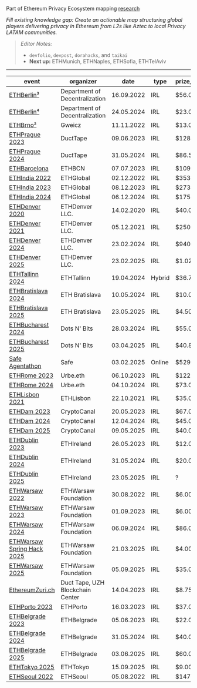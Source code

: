 Part of Ethereum Privacy Ecosystem mapping [research](https://github.com/web3privacy/research/blob/main/initiatives/ethereum-privacy-ecosystem/ethereum-privacy-ecosystem.md)

_Fill existing knowledge gap: Create an actionable map structuring global players delivering privacy in Ethereum from L2s like Aztec to local Privacy LATAM communities._

> _Editor Notes:_
>
> - `devfolio`, `devpost`, `dorahacks`, and `taikai`
> - **Next up:** ETHMunich, ETHNaples, ETHSofia, ETHTelAviv

---

| **event**     | **organizer**            | **date** | **type**     | **prize\_pool\_usd** | **total\_hackers** | **total\_submissions** | **privacy\_submissions** |
| ------------- | ------------------------ | -------- | ------------ | -------------------- | ------------------ | ---------------------- | ------------------------ |
| [ETHBerlin³](https://ethberlin.ooo/) | Department of Decentralization | 16.09.2022 | IRL | $56.000 | ? | [100](https://ethberlin.devfolio.co/projects) | 17 |
| [ETHBerlin⁴](https://ethberlin.ooo/) | Department of Decentralization | 24.05.2024 | IRL | $23.000 | ? | [?](https://projects.ethberlin.org/) | ? |
| [ETHBrno²](https://ethbrno.cz/) | Gweicz | 11.11.2022 | IRL | $13.000 | ? | [13](https://ethbrno.devfolio.co/projects) | 2 |
| [ETHPrague 2023](https://ethprague.com/) | DuctTape | 09.06.2023 | IRL | $128.400 | ? | [95](https://ethprague2023.devfolio.co/projects) | 7 |
| [ETHPrague 2024](https://ethprague.com/) | DuctTape | 31.05.2024 | IRL | $86.500 | ? | [46](https://ethprague2024.devfolio.co/projects) | 1 |
| [ETHBarcelona](https://www.ethbarcelona.com/) | ETHBCN | 07.07.2023 | IRL | $109.350 | ? | [46](https://ethbarcelona.devfolio.co/projects) | 1 |
| [ETHIndia 2022](https://ethindia.co/) | ETHGlobal | 02.12.2022 | IRL | $353.912 | ? | [462](https://ethindia2022.devfolio.co/projects) | 10 |
| [ETHIndia 2023](https://ethindia.co/) | ETHGlobal | 08.12.2023 | IRL | $273.000 | ? | [482](https://ethindia2023.devfolio.co/projects) | 23 |
| [ETHIndia 2024](https://ethindia.co/) | ETHGlobal | 06.12.2024 | IRL | $175.000 | ? | [275](https://ethindia2024.devfolio.co/projects) | 14 |
| [ETHDenver 2020](https://www.ethdenver.com/) | ETHDenver LLC. | 14.02.2020 | IRL | $40.000 | ? | [19](https://ethdenver.devfolio.co/projects) | 1 |
| [ETHDenver 2021](https://www.ethdenver.com/) | ETHDenver LLC. | 05.12.2021 | IRL | $250.000 | ? | [86](https://ethdenver2021.devfolio.co/projects) | 0 |
| [ETHDenver 2024](https://www.ethdenver.com/) | ETHDenver LLC. | 23.02.2024 | IRL | $940.280 | ? | [211](https://ethdenver2024.devfolio.co/projects) | 6 |
| [ETHDenver 2025](https://www.ethdenver.com/) | ETHDenver LLC. | 23.02.2025 | IRL | $1.029.833 | ? | [227](https://ethdenver2025.devfolio.co/projects) | 2 |
| [ETHTallinn 2024](https://ethtallinn.org/) | ETHTallinn | 19.04.2024 | Hybrid | $36.776 | ? | [18](https://ethtallinn2024.devfolio.co/projects) | 1 |
| [ETHBratislava 2024](https://ethbratislava.com/) | ETH Bratislava | 10.05.2024 | IRL | $10.000 | ? | [5](https://ethbratislava2024.devfolio.co/projects) | 0 |
| [ETHBratislava 2025](https://ethbratislava.com/) | ETH Bratislava | 23.05.2025 | IRL | $4.500 | 54 | [11](https://dorahacks.io/hackathon/ethbratislava/buidl) | 0 |
| [ETHBucharest 2024](https://ethbucharest.ro/) | Dots N' Bits | 28.03.2024 | IRL | $55.000 | 127 | [22](https://dorahacks.io/hackathon/ethbucharest/buidl) | 3 |
| [ETHBucharest 2025](https://ethbucharest.ro/) | Dots N' Bits | 03.04.2025 | IRL | $40.850 | 109 | [35](https://dorahacks.io/hackathon/ethbucharest2025/buidl) | 2 |
| [Safe Agentathon](https://agentathon.ai/) | Safe | 03.02.2025 | Online | $529.500 | ? | [191](https://safe-agents.devfolio.co/projects) | 2 |
| [ETHRome 2023](https://www.ethrome.org/) | Urbe.eth | 06.10.2023 | IRL | $122.500 | 132 | [40](https://taikai.network/ethrome/hackathons/ethrome-23/projects) | 18 |
| [ETHRome 2024](https://www.ethrome.org/) | Urbe.eth | 04.10.2024 | IRL | $73.000 | 118 | [34](https://taikai.network/ethrome/hackathons/ethrome-24/projects) | 23 |
| [ETHLisbon 2021](https://ethlisbon.org/) | ETHLisbon | 22.10.2021 | IRL | $35.000 | 232 | [64](https://ethlisbon.devpost.com/project-gallery) | 1 |
| [ETHDam 2023](https://www.ethdam.com/hackathon) | CryptoCanal | 20.05.2023 | IRL | $67.000 | 237 | [43](https://taikai.network/cryptocanal/hackathons/ethdam/projects) | 22 |
| [ETHDam 2024](https://www.ethdam.com/hackathon) | CryptoCanal | 12.04.2024 | IRL | $45.000 | 382 | [51](https://taikai.network/cryptocanal/hackathons/ethdam2024/projects) | 32 |
| [ETHDam 2025](https://www.ethdam.com/hackathon) | CryptoCanal | 09.05.2025 | IRL | $40.000 | 276 | [33](https://taikai.network/cryptocanal/hackathons/ethdam2025/projects) | 15 |
| [ETHDublin 2023](https://www.ethdublin.io/) | ETHIreland | 26.05.2023 | IRL | $12.000 | 84 | [15](https://taikai.network/en/ethireland/hackathons/ethdublin23hack/projects) | 0 |
| [ETHDublin 2024](https://www.ethdublin.io/) | ETHIreland | 31.05.2024 | IRL | $20.000 | 57 | [13](https://taikai.network/en/ethireland/hackathons/ethdubs2024/projects) | 2 |
| [ETHDublin 2025](https://www.ethdublin.io/) | ETHIreland | 23.05.2025 | IRL | ? | ? | ? | ? |
| [ETHWarsaw 2022](https://www.ethwarsaw.dev/) | ETHWarsaw Foundation | 30.08.2022 | IRL | $6.000 | 106 | [31](https://ethwarsaw.devpost.com/project-gallery) | 1 |
| [ETHWarsaw 2023](https://www.ethwarsaw.dev/) | ETHWarsaw Foundation | 01.09.2023 | IRL | $6.000 | 127 | [44](https://ethwarsaw-2023.devpost.com/project-gallery) | 1 |
| [ETHWarsaw 2024](https://www.ethwarsaw.dev/) | ETHWarsaw Foundation | 06.09.2024 | IRL | $86.000 | ? | [48](https://ethwarsaw-hackathon-2024.devfolio.co/projects) | 2 |
| [ETHWarsaw Spring Hack 2025](https://www.ethwarsaw.dev/) | ETHWarsaw Foundation | 21.03.2025 | IRL | $4.000 | 33 | [8](https://taikai.network/en/ethwarsaw/hackathons/spring-hack-2025/projects) | 1 |
| [ETHWarsaw 2025](https://www.ethwarsaw.dev/) | ETHWarsaw Foundation | 05.09.2025 | IRL | $35.000 | 114 | [42](https://taikai.network/en/ethwarsaw/hackathons/ethwarsaw-2025/projects) | 1 |
| [EthereumZuri.ch](https://2023.ethereumzuri.ch/) | Duct Tape, UZH Blockchain Center | 14.04.2023 | IRL | $8.750 | ? | [16](https://ethereumzurich.devfolio.co/projects) | 1 |
| [ETHPorto 2023](https://ethporto.org/) | ETHPorto | 16.03.2023 | IRL | $37.000 | 270 | [30](https://taikai.network/en/ethporto/hackathons/ethportohackathon2023/projects) | 3 |
| [ETHBelgrade 2023](https://ethbelgrade.rs/) | ETHBelgrade | 05.06.2023 | IRL | $22.000 | 96 | [23](https://taikai.network/en/ethbelgrade/hackathons/hackathon-2023/projects) | 0 |
| [ETHBelgrade 2024](https://ethbelgrade.rs/) | ETHBelgrade | 31.05.2024 | IRL | $40.000 | 194 | [34](https://taikai.network/en/ethbelgrade/hackathons/eth-belgrade-hackathon-2024/projects) | 0 |
| [ETHBelgrade 2025](https://ethbelgrade.rs/) | ETHBelgrade | 03.06.2025 | IRL | $60.000 | 284 | [20](https://taikai.network/ethbelgrade/hackathons/eth-belgrade-hackathon-3/projects) | 3 |
| [ETHTokyo 2025](https://ethtokyo.org/) | ETHTokyo | 15.09.2025 | IRL | $9.000 | 124 | [41](https://taikai.network/ethtokyo/hackathons/hackathon-2025/projects) | 9 |
| [ETHSeoul 2022](https://2022.ethseoul.org/) | ETHSeoul | 05.08.2022 | IRL | $147.500 | ? | [23](https://ethseoul.devfolio.co/projects) | 3 |
